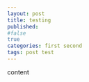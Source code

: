 ```yaml
---
layout: post
title: testing
published: 
#false
true
categories: first second
tags: post test
---
```

content
